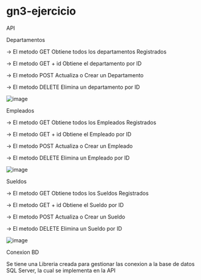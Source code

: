# gn3-ejercicio

API 

Departamentos 

-> El metodo GET Obtiene todos los departamentos Registrados 

-> El metodo GET + id Obtiene el departamento por ID 

-> El metodo POST Actualiza o Crear un Departamento

-> El metodo DELETE Elimina un departamento por ID 

![image](https://github.com/user-attachments/assets/74dbac63-20f8-4835-bf70-a1ebf94de962)

Empleados 

-> El metodo GET Obtiene todos los Empleados Registrados 

-> El metodo GET + id Obtiene el Empleado por ID 

-> El metodo POST Actualiza o Crear un Empleado

-> El metodo DELETE Elimina un Empleado por ID 

![image](https://github.com/user-attachments/assets/75247ce6-cc42-44d7-8e01-5917ab638721)

Sueldos

-> El metodo GET Obtiene todos los Sueldos Registrados 

-> El metodo GET + id Obtiene el Sueldo por ID 

-> El metodo POST Actualiza o Crear un Sueldo

-> El metodo DELETE Elimina un Sueldo por ID 

![image](https://github.com/user-attachments/assets/3c39ef8d-67bb-4156-a720-0f94ce6614f1)


Conexion BD 

Se tiene una Libreria creada para gestionar las conexion a la base de datos SQL Server, la cual se implementa en la API 

